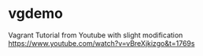 # vgdemo
Vagrant Tutorial from Youtube with slight modification
https://www.youtube.com/watch?v=vBreXjkizgo&t=1769s


